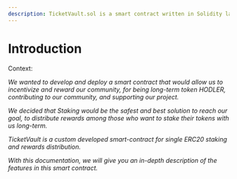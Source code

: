 ```yaml
---
description: TicketVault.sol is a smart contract written in Solidity language.
---
```


# Introduction

Context:

_We wanted to develop and deploy a smart contract that would allow us to incentivize and reward our community, for being long-term token HODLER, contributing to our community, and supporting our project._

_We decided that Staking would be the safest and best solution to reach our goal, to distribute rewards among those who want to stake their tokens with us long-term._

_TicketVault is a custom developed smart-contract for single ERC20 staking and rewards distribution._

_With this documentation, we will give you an in-depth description of the features in this smart contract._
